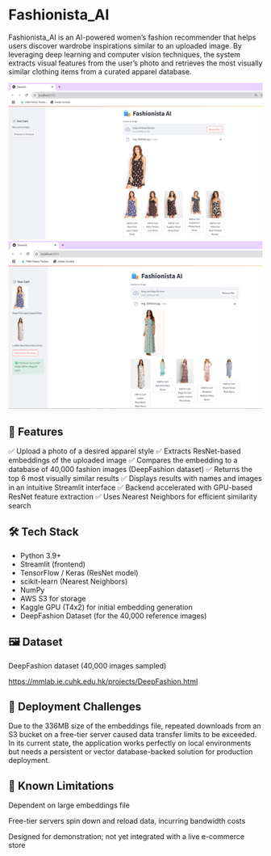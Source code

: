 # Fashionista_AI
Fashionista_AI is an AI-powered women’s fashion recommender that helps users discover wardrobe inspirations similar to an uploaded image. By leveraging deep learning and computer vision techniques, the system extracts visual features from the user’s photo and retrieves the most visually similar clothing items from a curated apparel database.

![Image Description](https://github.com/bhavinbhatt278/Fashionista-AI/blob/main/Image_1.png)
![Image Description](https://github.com/bhavinbhatt278/Fashionista-AI/blob/main/Img_2.png)


## 🚀 Features
✅ Upload a photo of a desired apparel style
✅ Extracts ResNet-based embeddings of the uploaded image
✅ Compares the embedding to a database of 40,000 fashion images (DeepFashion dataset)
✅ Returns the top 6 most visually similar results
✅ Displays results with names and images in an intuitive Streamlit interface
✅ Backend accelerated with GPU-based ResNet feature extraction
✅ Uses Nearest Neighbors for efficient similarity search

## 🛠️ Tech Stack
* Python 3.9+
* Streamlit (frontend)
* TensorFlow / Keras (ResNet model)
* scikit-learn (Nearest Neighbors)
* NumPy
* AWS S3 for storage
* Kaggle GPU (T4x2) for initial embedding generation
* DeepFashion Dataset (for the 40,000 reference images)

## 🖼️ Dataset
DeepFashion dataset (40,000 images sampled)

https://mmlab.ie.cuhk.edu.hk/projects/DeepFashion.html

## 🚧 Deployment Challenges
Due to the 336MB size of the embeddings file, repeated downloads from an S3 bucket on a free-tier server caused data transfer limits to be exceeded. In its current state, the application works perfectly on local environments but needs a persistent or vector database-backed solution for production deployment.

## 📌 Known Limitations
Dependent on large embeddings file

Free-tier servers spin down and reload data, incurring bandwidth costs

Designed for demonstration; not yet integrated with a live e-commerce store




